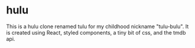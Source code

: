 # hulu
This is a hulu clone renamed tulu for my childhood nickname "tulu-bulu".
It is created using React, styled components, a tiny bit of css, and the tmdb api.
